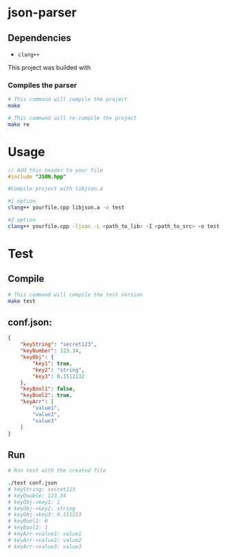 # json-parser

## Dependencies
 * `clang++`

This project was builded with 

### Compiles the parser
```bash
# This command will сompile the project
make

# This command will re-сompile the project
make re
```

# Usage
```C++
// Add this header to your file
#include "JSON.hpp"
```

```bash
#Compile project with libjson.a

#1 option
clang++ yourfile.cpp libjson.a -o test

#2 option
clang++ yourfile.cpp -ljson -L <path_to_lib> -I <path_to_src> -o test
```

# Test
## Compile
```bash
# This command will сompile the test version
make test
```

## conf.json:
```json
{
	"keyString": "secret123",
	"keyNumber": 123.34,
	"keyObj": {
		"key1": true,
		"key2": "string",		
		"key3": 0.1512132
	},
	"keyBool1": false,
	"keyBool2": true,
	"keyArr": [
		"value1",
		"value2",
		"value3"
	]
}
```
## Run
```bash
# Run test with the created file

./test conf.json
# keyString: secret123
# keyDouble: 123.34
# keyObj->key1: 1
# keyObj->key2: string
# keyObj->key3: 0.151213
# keyBool1: 0
# keyBool2: 1
# keyArr->value1: value1
# keyArr->value2: value2
# keyArr->value3: value3
```
